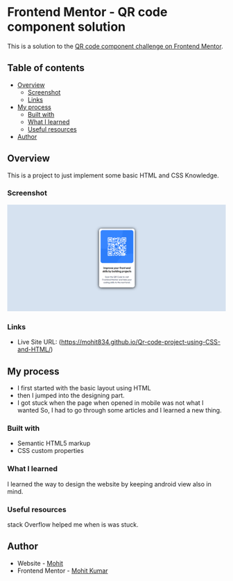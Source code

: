 # Frontend Mentor - QR code component solution

This is a solution to the [QR code component challenge on Frontend Mentor](https://www.frontendmentor.io/challenges/qr-code-component-iux_sIO_H).
## Table of contents

- [Overview](#overview)
  - [Screenshot](#screenshot)
  - [Links](#links)
- [My process](#my-process)
  - [Built with](#built-with)
  - [What I learned](#what-i-learned)
  - [Useful resources](#useful-resources)
- [Author](#author)


## Overview
This is a  project to just implement some basic HTML and CSS Knowledge.

### Screenshot

![](./screenshot.png)


### Links

- Live Site URL: (https://mohit834.github.io/Qr-code-project-using-CSS-and-HTML/)

## My process

- I first started with the basic layout using HTML
- then I jumped into the designing part.
- I got stuck when the page when opened in mobile was not what I wanted So, I had to go through some articles and I learned a new thing.

### Built with

- Semantic HTML5 markup
- CSS custom properties


### What I learned

I learned the way to design the website by keeping android view also in mind.


### Useful resources

stack Overflow helped me when is was stuck.



## Author

- Website -  [Mohit](https://mohit834.github.io/Qr-code-project-using-CSS-and-HTML/)
- Frontend Mentor - [Mohit Kumar](https://www.frontendmentor.io/profile/mohit834)



